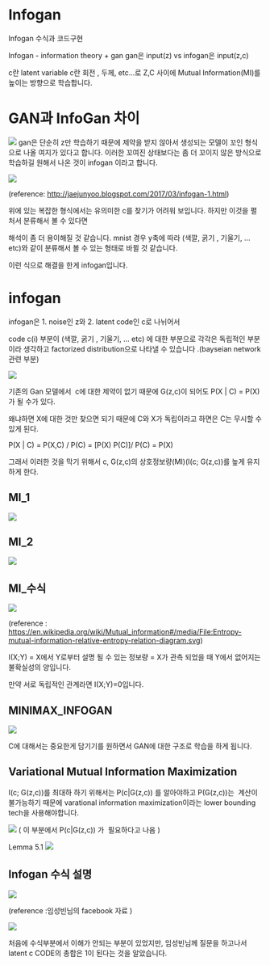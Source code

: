 
# Infogan
Infogan 수식과 코드구현

Infogan - information theory + gan 
gan은 input(z) vs infogan은 input(z,c) 

c란 latent variable c란 회전 , 두께, etc...로 Z,C 사이에  Mutual Information(MI)를 높이는 방향으로 학습합니다.

# GAN과 InfoGan 차이

![](img/minimax.PNG)
gan은 단순히 z만 학습하기 때문에 제약을 받지 않아서 생성되는 모델이 꼬인 형식으로 나올 여지가 있다고 합니다.
이러한 꼬여진 상태보다는 좀 더 꼬이지 않은 방식으로 학습하길 원해서 나온 것이 infogan 이라고 합니다.

![](img/disentangled.PNG)

(reference: http://jaejunyoo.blogspot.com/2017/03/infogan-1.html)

위에 있는 복잡한 형식에서는 유의미한 c를 찾기가 어려워 보입니다. 하지만 이것을 펼처서 분류해서 볼 수 있다면 

해석이 좀 더 용이해질 것 같습니다. mnist 경우 y축에 따라 (색깔, 굵기 , 기울기, ... etc)와 같이 분류해서 볼 수 있는 형태로 바뀔 것 같습니다.

이런 식으로 해결을 한게 infogan입니다.

# infogan 
infogan은  1. noise인 z와  2. latent code인 c로 나뉘어서 

code c(i) 부분이 (색깔, 굵기 , 기울기, ... etc) 에 대한 부분으로 각각은 독립적인 부분이라 생각하고 factorized distribution으로  나타낼 수 있습니다 .(bayseian network 관련 부분)

![](img/latent_code.PNG)

기존의 Gan 모델에서  c에 대한 제약이 없기 때문에 G(z,c)이 되어도 P(X | C) = P(X) 가 될 수가 있다. 

왜냐하면 X에 대한 것만 찾으면 되기 때문에 C와 X가 독립이라고 하면은 C는 무시할 수 있게 된다. 

P(X | C) = P(X,C) / P(C) = [P(X) P(C)]/ P(C) = P(X)

그래서 이러한 것을 막기 위해서 c, G(z,c)의 상호정보량(MI)(I(c; G(z,c))를 높게 유지하게 한다. 
## MI_1
![](img/MUTUAL_INFORMATION.png)

## MI_2
![](img/MUTUAL_INFORMATION_2.PNG)

## MI_수식
![](img/MUTUAL_INFORMATION_3.PNG)

(reference : https://en.wikipedia.org/wiki/Mutual_information#/media/File:Entropy-mutual-information-relative-entropy-relation-diagram.svg)

I(X;Y) = X에서 Y로부터 설명 될 수 있는 정보량 = X가 관측 되었을 때 Y에서 없어지는 불확실성의 양입니다.

만약 서로 독립적인 관계라면 I(X;Y)=0입니다.

## MINIMAX_INFOGAN
![](img/MINIMAX_INFOGAN.PNG)

C에 대해서는 중요한게 담기기를 원하면서 GAN에 대한 구조로 학습을 하게 됩니다.

## Variational Mutual Information Maximization
I(c; G(z,c))를 최대하 하기 위해서는 P(c|G(z,c)) 를 알아야하고 P(G(z,c))는  계산이 불가능하기 때문에 varational information maximization이라는 lower bounding tech을 사용해야합니다.

![](img/conditional_entropy.PNG)
( 이 부분에서 P(c|G(z,c)) 가  필요하다고 나옴  )

Lemma 5.1
![](img/lemma5.1.jpg)

## Infogan 수식 설명
![](img/infogan_2.PNG)

(reference :임성빈님의 facebook 자료 )

![](img/p(c)=1.PNG)

처음에 수식부분에서 이해가 안되는 부분이 있었지만, 임성빈님께 질문을 하고나서 latent c CODE의 총합은 1이 된다는 것을 알았습니다.
